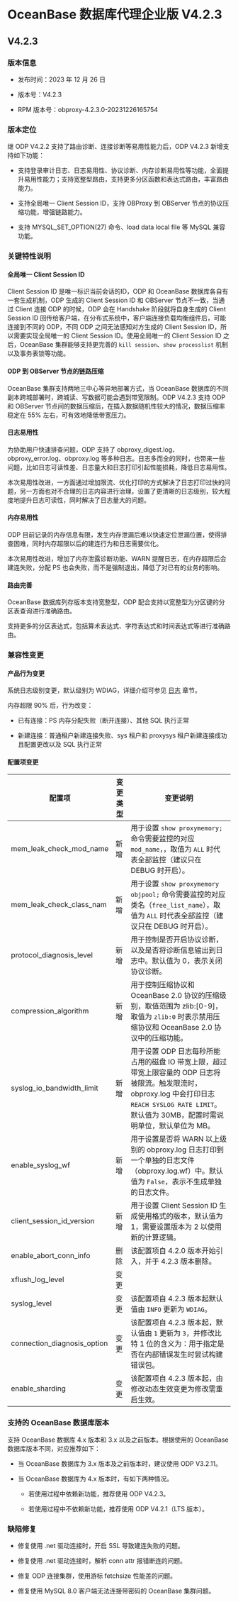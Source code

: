 # OceanBase 数据库代理企业版 V4.2.3

## V4.2.3

### 版本信息

* 发布时间：2023 年 12 月 26 日

* 版本号：V4.2.3

* RPM 版本号：obproxy-4.2.3.0-20231226165754

### 版本定位

继 ODP V4.2.2 支持了路由诊断、连接诊断等易用性能力后，ODP V4.2.3 新增支持如下功能：

* 支持登录审计日志、日志易用性、协议诊断、内存诊断易用性等功能，全面提升易用性能力；支持宽整型路由，支持更多分区函数和表达式路由，丰富路由能力。

* 支持全局唯一 Client Session ID，支持 OBProxy 到 OBServer 节点的协议压缩功能，增强链路能力。

* 支持 MYSQL_SET_OPTION(27) 命令、load data local file 等 MySQL 兼容功能。

### 关键特性说明

#### 全局唯一 Client Session ID

Client Session ID 是唯一标识当前会话的ID，ODP 和 OceanBase 数据库各自有一套生成机制，ODP 生成的 Client Session ID 和 OBServer 节点不一致，当通过 Client 连接 ODP 的时候，ODP 会在 Handshake 阶段就将自身生成的 Client Session ID 回传给客户端，在分布式系统中，客户端连接负载均衡组件后，可能连接到不同的 ODP，不同 ODP 之间无法感知对方生成的 Client Session ID，所以需要实现全局唯一的 Client Session ID。使用全局唯一的 Client Session ID 之后，OceanBase 集群能够支持更完善的 `kill session`、`show processlist` 机制以及事务表锁等功能。

#### ODP 到 OBServer 节点的链路压缩

OceanBase 集群支持两地三中心等异地部署方式，当 OceanBase 数据库的不同副本跨城部署时，跨城读、写数据可能会遇到带宽限制。ODP V4.2.3 支持 ODP 和 OBServer 节点间的数据压缩后，在插入数据随机性较大的情况，数据压缩率稳定在 55% 左右，可有效地降低带宽压力。

#### 日志易用性

为协助用户快速排查问题，ODP 支持了 obproxy_digest.log、obproxy_error.log、obproxy.log 等多种日志。日志多而全的同时，也带来一些问题，比如日志可读性差、日志量大和日志打印引起性能损耗，降低日志易用性。

本次易用性改进，一方面通过增加限流、优化打印的方式解决了日志打印过快的问题，另一方面也对不合理的日志内容进行治理，设置了更清晰的日志级别，较大程度地提升日志可读性，同时解决了日志量大的问题。

#### 内存易用性

ODP 目前记录的内存信息有限，发生内存泄漏后难以快速定位泄漏位置，使得排查困难，同时内存超限以后的建连行为和日志需要优化。

本次易用性改进，增加了内存泄露诊断功能、WARN 提醒日志，在内存超限后会建连失败，分配 PS 也会失败，而不是强制退出，降低了对已有的业务的影响。

#### 路由完善

OceanBase 数据库列存版本支持宽整型，ODP 配合支持以宽整型为分区键的分区表查询进行准确路由。

支持更多的分区表达式，包括算术表达式、字符表达式和时间表达式等进行准确路由。

### 兼容性变更

#### 产品行为变更

系统日志级别变更，默认级别为 WDIAG，详细介绍可参见 [日志]() 章节。

内存超限 90% 后，行为改变：

* 已有连接：PS 内存分配失败（断开连接）、其他 SQL 执行正常

* 新建连接：普通租户新建连接失败、sys 租户和 proxysys 租户新建连接成功且配置更改以及 SQL 执行正常

#### 配置项变更

| 配置项   | 变更类型  | 变更说明   |
|----------|----------|-----------|
| mem_leak_check_mod_name | 新增  | 用于设置 `show proxymemory;` 命令需要监控的对应 `mod_name`，，取值为 `ALL` 时代表全部监控（建议只在 DEBUG 时开启）。 |
| mem_leak_check_class_nam | 新增  | 用于设置 `show proxymemory objpool;` 命令需要监控的对应类名（`free_list_name`），取值为 `ALL` 时代表全部监控（建议只在 DEBUG 时开启）。 |
| protocol_diagnosis_level | 新增  | 用于控制是否开启协议诊断，以及是否将诊断信息输出到日志中。默认值为 0，表示关闭协议诊断。 |
| compression_algorithm | 新增  | 用于控制压缩协议和 OceanBase 2.0 协议的压缩级别，取值范围为 zlib:[0-9]，取值为 `zlib:0` 时表示禁用压缩协议和 OceanBase 2.0 协议中的压缩功能。 |
| syslog_io_bandwidth_limit | 新增  | 用于设置 ODP 日志每秒所能占用的磁盘 IO 带宽上限，超过带宽上限容量的 ODP 日志将被限流。触发限流时，obproxy.log 中会打印日志 `REACH SYSLOG RATE LIMIT`。默认值为 30MB，配置时需说明单位，默认单位为 MB。 |
| enable_syslog_wf | 新增  | 用于设置是否将 WARN 以上级别的 obproxy.log 日志打印到一个单独的日志文件（obproxy.log.wf）中。默认值为 `False`，表示不生成单独的日志文件。 |
| client_session_id_version | 新增  | 用于设置 Client Session ID 生成使用格式的版本，默认值为 1，需要设置版本为 2 以使用新的计算逻辑。  |
| enable_abort_conn_info   | 删除   | 该配置项自 4.2.0 版本开始引入，并于 4.2.3 版本删除。  |
| xflush_log_level        | 变更  |  | 该配置项自 4.2.3 版本起默认值由 `INFO`  更新为  `ERROR`。  |
| syslog_level         | 变更    | 该配置项自 4.2.3 版本起默认值由 `INFO`  更新为  `WDIAG`。  |
| connection_diagnosis_option | 变更   | 该配置项自 4.2.3 版本起，默认值由 `1` 更新为 `3`，并修改比特 1 位的含义为：用于指定是否在内部错误发生时尝试构建错误包。 |
| enable_sharding   | 变更    | 该配置项自 4.2.3 版本起，由修改动态生效变更为修改需重启生效。 |

### 支持的 OceanBase 数据库版本

支持 OceanBase 数据库 4.x 版本和 3.x 以及之前版本。根据使用的 OceanBase 数据库版本不同，对应推荐如下：

* 当 OceanBase 数据库为 3.x 版本及之前版本时，建议使用 ODP V3.2.11。

* 当 OceanBase 数据库为 4.x 版本时，有如下两种情况。
  
  * 若使用过程中依赖新功能，推荐使用 ODP V4.2.3。
  
  * 若使用过程中不依赖新功能，推荐使用 ODP V4.2.1（LTS 版本）。

### 缺陷修复

* 修复使用 .net 驱动连接时，开启 SSL 导致建连失败的问题。

* 修复使用 .net 驱动连接时，解析 conn attr 报错断连的问题。

* 修复 ODP 连接集群，使用游标 fetchsize 性能差的问题。

* 修复使用 MySQL 8.0 客户端无法连接带密码的 OceanBase 集群问题。
